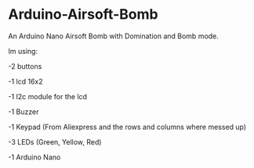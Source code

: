 # Arduino-Airsoft-Bomb
An Arduino Nano Airsoft Bomb with Domination and Bomb mode.

Im using:

-2 buttons

-1 lcd 16x2

-1 I2c module for the lcd

-1 Buzzer

-1 Keypad (From Aliexpress and the rows and columns where messed up)

-3 LEDs (Green, Yellow, Red)

-1 Arduino Nano
